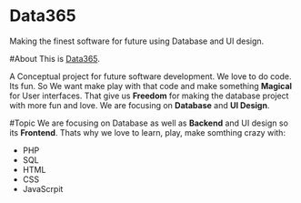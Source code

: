 # Data365
Making the finest software for future using Database and UI design.

#About
This is [Data365](https://databitty.github.io/data365/).

A Conceptual project for future software development. We love to do code. Its fun. So We want make play with that code and make something **Magical** for User interfaces. That give us **Freedom** for making the database project with more fun and love. We are focusing on **Database** and **UI Design**.

#Topic
We are focusing on Database as well as **Backend** and UI design so its **Frontend**. Thats why we love to learn, play, make somthing crazy with:

* PHP
* SQL
* HTML
* CSS
* JavaScrpit


